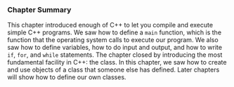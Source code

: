 <h3 id="filepos253310"><a id="filepos253343"></a>Chapter Summary</h3>
<p>This chapter introduced enough of C++ to let you compile and execute simple C++ programs. We saw how to define a <code>main</code> function, which is the function that the operating system calls to execute our program. We also saw how to define variables, how to do input and output, and how to write <code>if</code>, <code>for</code>, and <code>while</code> statements. The chapter closed by introducing the most fundamental facility in C++: the class. In this chapter, we saw how to create and use objects of a class that someone else has defined. Later chapters will show how to define our own classes.</p>
